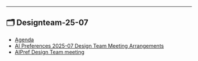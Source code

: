 

---

## 🗂️ Designteam-25-07

- [Agenda](agenda.md) 
- [AI Preferences 2025-07 Design Team Meeting Arrangements](arrangements.md) 
- [AIPref Design Team meeting](notes.md) 